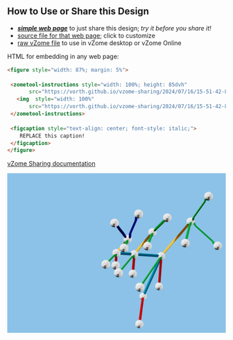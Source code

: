 
## How to Use or Share this Design

 - [***simple web page***](<https://vorth.github.io/vzome-sharing/2024/07/16/15-51-42-891Z-all-parts/>) to just share this design; *try it before you share it!*
 - [source file for that web page](<https://github.com/vorth/vzome-sharing/edit/main/2024/07/16/15-51-42-891Z-all-parts/index.md>); click to customize
 - [raw vZome file](<https://raw.githubusercontent.com/vorth/vzome-sharing/main/2024/07/16/15-51-42-891Z-all-parts/all-parts.vZome>) to use in vZome desktop or vZome Online
 
 HTML for embedding in any web page:
 ```html
<figure style="width: 87%; margin: 5%">
  
  <zometool-instructions style="width: 100%; height: 85dvh"
        src="https://vorth.github.io/vzome-sharing/2024/07/16/15-51-42-891Z-all-parts/all-parts.vZome" >
    <img  style="width: 100%"
        src="https://vorth.github.io/vzome-sharing/2024/07/16/15-51-42-891Z-all-parts/all-parts.png" >
  </zometool-instructions>

  <figcaption style="text-align: center; font-style: italic;">
     REPLACE this caption!
  </figcaption>
</figure>

 ```

[vZome Sharing documentation](https://vzome.github.io/vzome/sharing.html#how-it-works)

![Image](<all-parts.png>)

